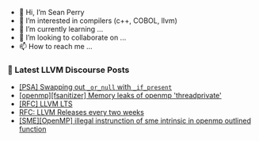 - 👋 Hi, I’m Sean Perry
- 👀 I’m interested in compilers (c++, COBOL, llvm)
- 🌱 I’m currently learning ...
- 💞️ I’m looking to collaborate on ...
- 📫 How to reach me ...

<!---
s66perry/s66perry is a ✨ special ✨ repository because its `README.md` (this file) appears on your GitHub profile.
You can click the Preview link to take a look at your changes.
--->
### 📕 Latest LLVM Discourse Posts

<!-- DISCOURSE-LLVM:START -->
- [[PSA] Swapping out `_or_null` with `_if_present`](https://discourse.llvm.org/t/psa-swapping-out-or-null-with-if-present/65018#post_15)
- [[openmp][fsanitizer] Memory leaks of openmp &#39;threadprivate&#39;](https://discourse.llvm.org/t/openmp-fsanitizer-memory-leaks-of-openmp-threadprivate/84252#post_1)
- [[RFC] LLVM LTS](https://discourse.llvm.org/t/rfc-llvm-lts/84049?page=2#post_40)
- [RFC: LLVM Releases every two weeks](https://discourse.llvm.org/t/rfc-llvm-releases-every-two-weeks/84245#post_3)
- [[SME][OpenMP] illegal instrunction of sme intrinsic in openmp outlined function](https://discourse.llvm.org/t/sme-openmp-illegal-instrunction-of-sme-intrinsic-in-openmp-outlined-function/84251#post_1)
<!-- DISCOURSE-LLVM:END -->
